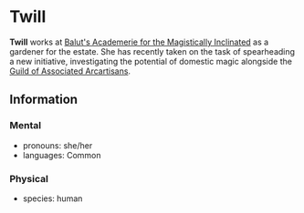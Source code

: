 # Twill

**Twill** works at [Balut's Academerie for the Magistically Inclinated](../../baluts-academerie/) as a gardener for the estate. She has recently taken on the task of spearheading a new initiative, investigating the potential of domestic magic alongside the [Guild of Associated Arcartisans](../).

## Information

### Mental

- pronouns: she/her
- languages: Common

### Physical

- species: human
